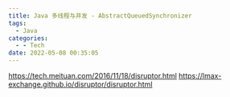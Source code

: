 ```yaml
---
title: Java 多线程与并发 - AbstractQueuedSynchronizer
tags:
  - Java
categories:
  - - Tech
date: 2022-05-08 00:35:05
---
```



https://tech.meituan.com/2016/11/18/disruptor.html
https://lmax-exchange.github.io/disruptor/disruptor.html